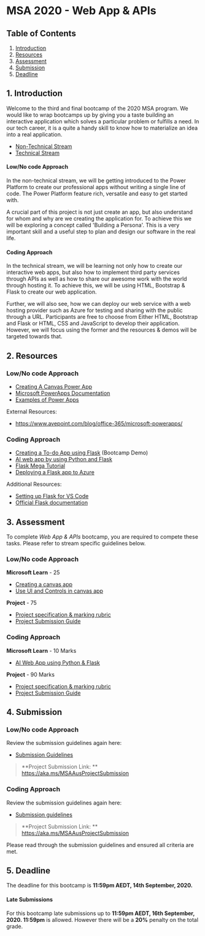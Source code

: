 # MSA 2020 - Web App & APIs
## Table of Contents

1. [Introduction](#1-Introduction)
2. [Resources](#2-Resources)
3. [Assessment](#3-Assessment)
4. [Submission](#4-Submission)
5. [Deadline](#5-Deadline)

## 1. Introduction
Welcome to the third and final bootcamp of the 2020 MSA program. We would like to wrap bootcamps up by giving you a taste building an interactive application which solves a particular problem or fulfills a need. In our tech career, it is a quite a handy skill to know how to materialize an idea into a real application. 

- [Non-Technical Stream](https://stdntpartners-my.sharepoint.com/:p:/g/personal/kaif_ahsan_studentambassadors_com/EfzLlfibDz1Bk09zd7eBzJ0B6aGbgVxXt9ylzD39gRErJw?e=1RTKha)
- [Technical Stream](https://stdntpartners-my.sharepoint.com/:p:/g/personal/kaif_ahsan_studentambassadors_com/EW6tAm8CKEdKkWjgW7lJ4E4BJxpcX4tPS3kioWmMkMkT6g?e=WGDw0h)

#### Low/No code Approach
In the non-technical stream, we will be getting introduced to the Power Platform to create our professional apps without writing a single line of code. The Power Platform feature rich, versatile and easy to get started with. 

A crucial part of this project is not just create an app, but also understand for whom and why are we creating the application for. To achieve this we will be exploring a concept called 'Building a Persona'. This is a very important skill and a useful step to plan and design our software in the real life. 

#### Coding Approach
In the technical stream, we will be learning not only how to create our interactive web apps, but also how to implement third party services through APIs as well as how to share our awesome work with the world through hosting it. To achieve this, we will be using HTML, Bootstrap & Flask to create our web application. 

Further, we will also see, how we can deploy our web service with a web hosting provider such as Azure for testing and sharing with the public through a URL. Participants are free to choose from Either HTML, Bootstrap and Flask or HTML, CSS and JavaScript to develop their application. However, we will focus using the former and the resources & demos will be targeted towards that. 

## 2. Resources

### Low/No code Approach
- [Creating A Canvas Power App](https://docs.microsoft.com/en-us/learn/paths/create-powerapps/)
- [Microsoft PowerApps Documentation](https://docs.microsoft.com/en-us/powerapps/)
- [Examples of Power Apps](https://powerusers.microsoft.com/t5/Community-App-Samples/bd-p/AppFeedbackGallery?sortby=kudos)

External Resources:
- https://www.avepoint.com/blog/office-365/microsoft-powerapps/


### Coding Approach
- [Creating a To-do App using Flask](https://github.com/JerryyZhu/todo_markdown) (Bootcamp Demo)
- [AI web app by using Python and Flask](https://docs.microsoft.com/en-us/learn/modules/python-flask-build-ai-web-app/)
- [Flask Mega Tutorial](https://blog.miguelgrinberg.com/post/the-flask-mega-tutorial-part-i-hello-world)
- [Deploying a Flask app to Azure](https://www.youtube.com/watch?v=K_RTlbOOCts)

Additional Resources: 
- [Setting up Flask for VS Code](https://code.visualstudio.com/docs/python/tutorial-flask)
- [Official Flask documentation](https://flask.palletsprojects.com/en/1.1.x/tutorial/#tutorial)


## 3. Assessment
To complete *Web App & APIs* bootcamp, you are required to compete these tasks. Please refer to stream specific guidelines below. 

### Low/No code Approach
**Microsoft Learn** - 25
- [Creating a canvas app](https://docs.microsoft.com/en-us/learn/paths/create-powerapps/) 
- [Use UI and Controls in canvas app](https://docs.microsoft.com/en-us/learn/paths/ui-controls-canvas-app-powerapps/)

**Project** - 75
- [Project specification & marking rubric](https://stdntpartners-my.sharepoint.com/:w:/g/personal/kaif_ahsan_studentambassadors_com/EUbzKw4SBwNMqsT8eufOKJ8BjiR5tU6oCQ9tDUR_oK8sRQ?e=I7Xdo4)
- [Project Submission Guide](https://stdntpartners-my.sharepoint.com/:w:/g/personal/kaif_ahsan_studentambassadors_com/EcVSzqJRTp1Nt15pLSD_UiEB3_OK2F1DSHiN7o8GALFMNw?e=i9Y4eg)

### Coding Approach
**Microsoft Learn** - 10 Marks
- [AI Web App using Python & Flask](https://docs.microsoft.com/en-us/learn/modules/python-flask-build-ai-web-app/) 

**Project** - 90 Marks 
- [Project specification & marking rubric](https://stdntpartners-my.sharepoint.com/:w:/g/personal/kaif_ahsan_studentambassadors_com/EXdnOeJnSoFIvVRL-JSgj2gB93NKBUcCrTBTbZ0gfzgCHA?e=PZb1fJ)
- [Project Submission Guide](https://stdntpartners-my.sharepoint.com/:w:/g/personal/kaif_ahsan_studentambassadors_com/EfyYlZDMwJVCpQ8sAx3q8CcBc0U7W2p7k078oFh6DGmdgA?e=UsUqti)

## 4. Submission

### Low/No code Approach
Review the submission guidelines again here: 
- [Submission Guidelines](https://stdntpartners-my.sharepoint.com/:w:/g/personal/kaif_ahsan_studentambassadors_com/EcVSzqJRTp1Nt15pLSD_UiEB3_OK2F1DSHiN7o8GALFMNw?e=i9Y4eg)

> **Project Submission Link: ** https://aka.ms/MSAAusProjectSubmission

### Coding Approach
Review the submission guidelines again here: 
- [Submission guidelines](https://stdntpartners-my.sharepoint.com/:w:/g/personal/kaif_ahsan_studentambassadors_com/EfyYlZDMwJVCpQ8sAx3q8CcBc0U7W2p7k078oFh6DGmdgA?e=UsUqti)

> **Project Submission Link: ** https://aka.ms/MSAAusProjectSubmission

Please read through the submission guidelines and ensured all criteria are met. 

## 5. Deadline
The deadline for this bootcamp is **11:59pm AEDT, 14th September, 2020.**

#### Late Submissions 
For this bootcamp late submissions up to **11:59pm AEDT, 16th September, 2020. 11:59pm** is allowed. However there will be a **20%** penalty on the total grade.  
